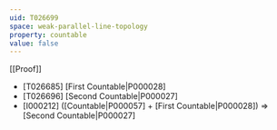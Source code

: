 ```yaml
---
uid: T026699
space: weak-parallel-line-topology
property: countable
value: false
---
```

[[Proof]]

* [T026685] [First Countable|P000028]
* [T026696] [Second Countable|P000027]
* [I000212] ([Countable|P000057] + [First Countable|P000028]) => [Second Countable|P000027]


